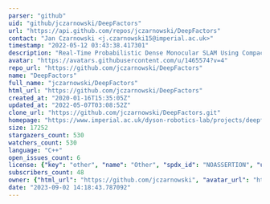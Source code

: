 ```yaml
---
parser: "github"
uid: "github/jczarnowski/DeepFactors"
url: "https://api.github.com/repos/jczarnowski/DeepFactors"
contact: "Jan Czarnowski <j.czarnowski15@imperial.ac.uk>"
timestamp: "2022-05-12 03:43:38.417301"
description: "Real-Time Probabilistic Dense Monocular SLAM Using Compact Code Representation"
avatar: "https://avatars.githubusercontent.com/u/1465574?v=4"
repo_url: "https://github.com/jczarnowski/DeepFactors"
name: "DeepFactors"
full_name: "jczarnowski/DeepFactors"
html_url: "https://github.com/jczarnowski/DeepFactors"
created_at: "2020-01-16T15:35:05Z"
updated_at: "2022-05-07T03:08:52Z"
clone_url: "https://github.com/jczarnowski/DeepFactors.git"
homepage: "https://www.imperial.ac.uk/dyson-robotics-lab/projects/deepfactors"
size: 17252
stargazers_count: 530
watchers_count: 530
language: "C++"
open_issues_count: 6
license: {"key": "other", "name": "Other", "spdx_id": "NOASSERTION", "url": null, "node_id": "MDc6TGljZW5zZTA="}
subscribers_count: 48
owner: {"html_url": "https://github.com/jczarnowski", "avatar_url": "https://avatars.githubusercontent.com/u/1465574?v=4", "login": "jczarnowski", "type": "User"}
date: "2023-09-02 14:18:43.787092"
---
```

